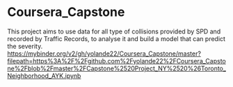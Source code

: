 # Coursera_Capstone
This project aims to use data for all type of collisions provided by SPD and recorded by Traffic Records, to analyse it and build a model that can predict the severity.
https://mybinder.org/v2/gh/yolande22/Coursera_Capstone/master?filepath=https%3A%2F%2Fgithub.com%2Fyolande22%2FCoursera_Capstone%2Fblob%2Fmaster%2FCapstone%2520Project_NY%2520%26Toronto_Neighborhood_AYK.ipynb